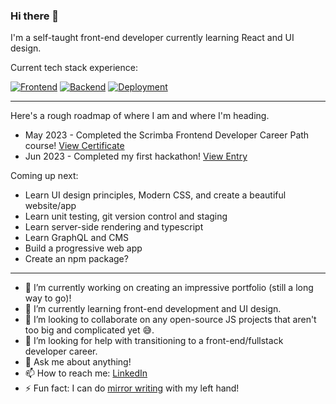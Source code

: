 ### Hi there 👋

I'm a self-taught front-end developer currently learning React and UI design.

Current tech stack experience:

[![Frontend](https://skillicons.dev/icons?i=html,css,js,react,tailwind)](https://skillicons.dev)
[![Backend](https://skillicons.dev/icons?i=firebase,appwrite)](https://skillicons.dev)
[![Deployment](https://skillicons.dev/icons?i=vercel,netlify,github)](https://skillicons.dev)

<hr/>

Here's a rough roadmap of where I am and where I'm heading.

- May 2023 - Completed the Scrimba Frontend Developer Career Path course! [View Certificate](https://scrimba.com/certificate/uY52m7Tk/gfrontend)
- Jun 2023 - Completed my first hackathon! [View Entry](https://bk7312.hashnode.dev/townsquare-an-open-source-forum-for-a-small-town)

Coming up next:
- Learn UI design principles, Modern CSS, and create a beautiful website/app
- Learn unit testing, git version control and staging
- Learn server-side rendering and typescript
- Learn GraphQL and CMS
- Build a progressive web app
- Create an npm package?

<hr/>

- 🔭 I’m currently working on creating an impressive portfolio (still a long way to go)!
- 🌱 I’m currently learning front-end development and UI design.
- 👯 I’m looking to collaborate on any open-source JS projects that aren't too big and complicated yet 😅. 
- 🤔 I’m looking for help with transitioning to a front-end/fullstack developer career.
- 💬 Ask me about anything!
- 📫 How to reach me: [LinkedIn](https://www.linkedin.com/in/bklim1/)
- ⚡ Fun fact: I can do [mirror writing](https://en.wikipedia.org/wiki/Mirror_writing) with my left hand!
